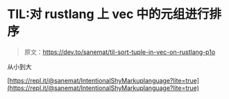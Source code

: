 # TIL:对 rustlang 上 vec 中的元组进行排序

> 原文：<https://dev.to/sanemat/til-sort-tuple-in-vec-on-rustlang-p1o>

从小到大

[https://repl.it/@sanemat/IntentionalShyMarkuplanguage?lite=true](https://repl.it/@sanemat/IntentionalShyMarkuplanguage?lite=true)